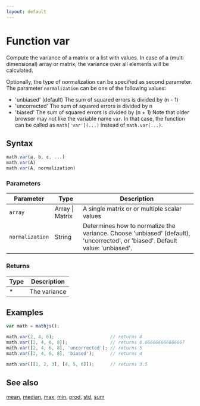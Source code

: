 ```yaml
---
layout: default
---
```


# Function var

Compute the variance of a matrix or a  list with values.
In case of a (multi dimensional) array or matrix, the variance over all
elements will be calculated.

Optionally, the type of normalization can be specified as second
parameter. The parameter `normalization` can be one of the following values:

- 'unbiased' (default) The sum of squared errors is divided by (n - 1)
- 'uncorrected'        The sum of squared errors is divided by n
- 'biased'             The sum of squared errors is divided by (n + 1)
Note that older browser may not like the variable name `var`. In that
case, the function can be called as `math['var'](...)` instead of
`math.var(...)`.


## Syntax

```js
math.var(a, b, c, ...)
math.var(A)
math.var(A, normalization)
```

### Parameters

Parameter | Type | Description
--------- | ---- | -----------
`array` | Array &#124; Matrix |  A single matrix or or multiple scalar values
`normalization` | String |  Determines how to normalize the variance. Choose 'unbiased' (default), 'uncorrected', or 'biased'. Default value: 'unbiased'.

### Returns

Type | Description
---- | -----------
* | The variance


## Examples

```js
var math = mathjs();

math.var(2, 4, 6);                     // returns 4
math.var([2, 4, 6, 8]);                // returns 6.666666666666667
math.var([2, 4, 6, 8], 'uncorrected'); // returns 5
math.var([2, 4, 6, 8], 'biased');      // returns 4

math.var([[1, 2, 3], [4, 5, 6]]);      // returns 3.5
```


## See also

[mean](mean.html),
[median](median.html),
[max](max.html),
[min](min.html),
[prod](prod.html),
[std](std.html),
[sum](sum.html)


<!-- Note: This file is automatically generated from source code comments. Changes made in this file will be overridden. -->
